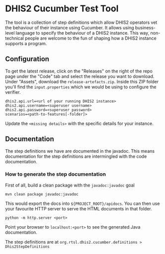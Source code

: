 # DHIS2 Cucumber Test Tool

The tool is a collection of step definitions which allow DHIS2 operators vet the behaviour of their instance using Cucumber. It allows using business-level language to specify the behaviour of a DHIS2 instance. This way, non-technical people are welcome to the fun of shaping how a DHIS2 instance supports a program.

## Configuration

To get the latest release, click on the "Releases" on the right of the repo page under the "Code" tab and select the release you want to download. Under "Assets", download the `release-artefacts.zip`. Inside this ZIP folder you'll find the `input.properties` which we would be using to configure the verifier.

```properties
dhis2.api.url=<url of your running DHIS2 instance>
dhis2.api.username=<superuser username>
dhis2.api.password=<superuser password>
scenarios=<path-to-features[-folder]>
```

Update the `<missing details>` with the specific details for your instance.

## Documentation

The step definitions we have are documented in the javadoc. This means documentation for the step definitions are intermingled with the code documentation.

### How to generate the step documentation

First of all, build a clean package with the `javadoc:javadoc` goal

```
mvn clean package javadoc:javadoc
```

This would export the docs into `${PROJECT_ROOT}/apidocs`. You can then use your favourite HTTP server to serve the HTML documents in that folder.

```
python -m http.server <port>
```

Point your browser to `localhost:<port>` to see the generated Java documentation.

The step definitions are at `org.rtsl.dhis2.cucumber.definitions > Dhis2StepDefinitions`
